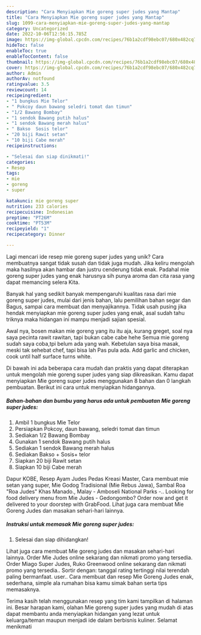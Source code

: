 ```yaml
---
description: "Cara Menyiapkan Mie goreng super judes yang Mantap"
title: "Cara Menyiapkan Mie goreng super judes yang Mantap"
slug: 1099-cara-menyiapkan-mie-goreng-super-judes-yang-mantap
category: Uncategorized
date: 2022-10-06T12:56:15.785Z
image: https://img-global.cpcdn.com/recipes/76b1a2cdf98ebc07/680x482cq70/mie-goreng-super-judes-foto-resep-utama.jpg
hideToc: false
enableToc: true
enableTocContent: false
thumbnail: https://img-global.cpcdn.com/recipes/76b1a2cdf98ebc07/680x482cq70/mie-goreng-super-judes-foto-resep-utama.jpg
cover: https://img-global.cpcdn.com/recipes/76b1a2cdf98ebc07/680x482cq70/mie-goreng-super-judes-foto-resep-utama.jpg
author: Admin
authorAv: notfound
ratingvalue: 3.5
reviewcount: 14
recipeingredient:
- "1 bungkus Mie Telor"
- " Pokcoy daun bawang seledri tomat dan timun"
- "1/2 Bawang Bombay"
- "1 sendok Bawang putih halus"
- "1 sendok Bawang merah halus"
- " Bakso  Sosis telor"
- "20 biji Rawit setan"
- "10 biji Cabe merah"
recipeinstructions:

- "Selesai dan siap dinikmati!"
categories:
- Resep
tags:
- mie
- goreng
- super

katakunci: mie goreng super 
nutrition: 233 calories
recipecuisine: Indonesian
preptime: "PT26M"
cooktime: "PT53M"
recipeyield: "1"
recipecategory: Dinner

---
```





Lagi mencari ide resep mie goreng super judes yang unik? Cara membuatnya sangat tidak susah dan tidak juga mudah. Jika keliru mengolah maka hasilnya akan hambar dan justru cenderung tidak enak. Padahal mie goreng super judes yang enak harusnya sih punya aroma dan cita rasa yang dapat memancing selera Kita.





Banyak hal yang sedikit banyak mempengaruhi kualitas rasa dari mie goreng super judes, mulai dari jenis bahan, lalu pemilihan bahan segar dan Bagus, sampai cara membuat dan menyajikannya. Tidak usah pusing jika hendak menyiapkan mie goreng super judes yang enak,      asal sudah tahu triknya maka hidangan ini mampu menjadi sajian spesial.














Awal nya, bosen makan mie goreng yang itu itu aja, kurang greget, soal nya saya pecinta rawit rawitan, tapi bukan cabe cabe hehe Semua mie goreng sudah saya coba,tpi belum ada yang wah. Kebetulan saya bisa masak, meski tak sehebat chef, tapi bisa lah Pas pula ada. Add garlic and chicken, cook until half surface turns white.






Di bawah ini ada beberapa cara mudah dan praktis yang dapat diterapkan untuk mengolah mie goreng super judes yang siap dikreasikan. Kamu dapat menyiapkan Mie goreng super judes menggunakan 8 bahan dan 0 langkah pembuatan. Berikut ini cara untuk menyiapkan hidangannya.

<!--inarticleads1-->

##### Bahan-bahan dan bumbu yang harus ada untuk pembuatan Mie goreng super judes:

1. Ambil 1 bungkus Mie Telor
1. Persiapkan  Pokcoy, daun bawang, seledri tomat dan timun
1. Sediakan 1/2 Bawang Bombay
1. Gunakan 1 sendok Bawang putih halus
1. Sediakan 1 sendok Bawang merah halus
1. Sediakan  Bakso + Sosis+ telor
1. Siapkan 20 biji Rawit setan
1. Siapkan 10 biji Cabe merah


Dapur KOBE, Resep Ayam Judes Pedas Kreasi Master, Cara membuat mie setan yang super, Mie Godog Tradisional (Mie Rebus Jawa), Sambal Roa &#34;Roa Judes&#34; Khas Manado., Malay - Amboseli National Parks -.. Looking for food delivery menu from Mie Judes - Gedongombo? Order now and get it delivered to your doorstep with GrabFood. Lihat juga cara membuat Mie Goreng Judes dan masakan sehari-hari lainnya. 

<!--inarticleads2-->

##### Instruksi untuk memasak Mie goreng super judes:


1. Selesai dan siap dihidangkan!

Lihat juga cara membuat Mie goreng judes dan masakan sehari-hari lainnya. Order Mie Judes online sekarang dan nikmati promo yang tersedia. Order Miago Super Judes, Ruko Greenwood online sekarang dan nikmati promo yang tersedia.. Sortir dengan: tanggal rating tertinggi nilai terendah paling bermanfaat. user.. Cara membuat dan resep Mie Goreng Judes enak, sederhana, simple ala rumahan bisa kamu simak bahan serta tips memasaknya. 

Terima kasih telah menggunakan resep yang tim kami tampilkan di halaman ini. Besar harapan kami, olahan Mie goreng super judes yang mudah di atas dapat membantu anda menyiapkan hidangan yang lezat untuk keluarga/teman maupun menjadi ide dalam berbisnis kuliner. Selamat menikmati
